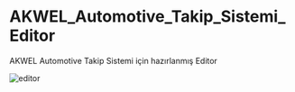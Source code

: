# AKWEL_Automotive_Takip_Sistemi_Editor
AKWEL Automotive Takip Sistemi için hazırlanmış Editor



![editor](https://user-images.githubusercontent.com/34112198/73159321-524b7c80-40f7-11ea-8fb0-95f5948fc27b.png)
